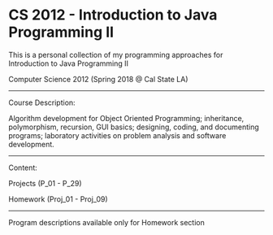 # CS 2012 - Introduction to Java Programming II

This is a personal collection of my programming approaches for Introduction to Java Programming II

Computer Science 2012 (Spring 2018 @ Cal State LA)
****************************************************************************************************************************

Course Description:

Algorithm development for Object Oriented Programming; inheritance, polymorphism, recursion, 
GUI basics; designing, coding, and documenting programs; laboratory activities on problem analysis 
and software development.

****************************************************************************************************************************

Content:

Projects (P_01 - P_29)

Homework (Proj_01 - Proj_09)

****************************************************************************************************************************
Program descriptions available only for Homework section
